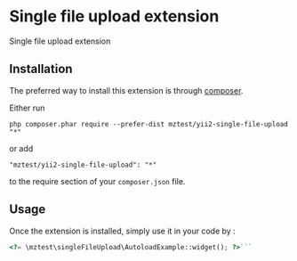 Single file upload extension
============================
Single file upload extension

Installation
------------

The preferred way to install this extension is through [composer](http://getcomposer.org/download/).

Either run

```
php composer.phar require --prefer-dist mztest/yii2-single-file-upload "*"
```

or add

```
"mztest/yii2-single-file-upload": "*"
```

to the require section of your `composer.json` file.


Usage
-----

Once the extension is installed, simply use it in your code by  :

```php
<?= \mztest\singleFileUpload\AutoloadExample::widget(); ?>```